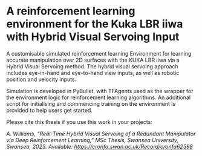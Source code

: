 # A reinforcement learning environment for the Kuka LBR iiwa with Hybrid Visual Servoing Input
A customisable simulated reinforcement learning Environment for learning accurate manipulation over 2D surfaces with the KUKA LBR iiwa via a Hybrid Visual Servoing method.
The hybrid visual servoing approach includes eye-in-hand and eye-to-hand view inputs, as well as robotic position and velocity inputs.

Simulation is developed in PyBullet, with TFAgents used as the wrapper for the environment logic for reinforcement learning algorithms.
An additional script for initialising and commencing training on the environment is provided to help users get started.

Please cite this thesis if you use this work in your projects:

_A. Williams, “Real-Time Hybrid Visual Servoing of a Redundant Manipulator via Deep Reinforcement Learning,” MSc Thesis, Swansea University, Swansea, 2023. Available: https://cronfa.swan.ac.uk/Record/cronfa62598_
